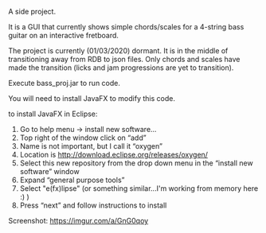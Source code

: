 A side project.

It is a GUI that currently shows simple chords/scales for a 4-string bass guitar on an interactive fretboard.

The project is currently (01/03/2020) dormant.  It is in the middle of transitioning away from RDB to json files.  Only chords and scales have made the transition (licks and jam progressions are yet to transition).

Execute bass_proj.jar to run code.

You will need to install JavaFX to modify this code.

to install JavaFX in Eclipse:
1)	Go to help menu -> install new software…
2)	Top right of the window click on “add”
3)	Name is not important, but I call it “oxygen”
4)	Location is http://download.eclipse.org/releases/oxygen/
5)	Select this new repository from the drop down menu in the “install new software” window
6)	Expand “general purpose tools”
7)	Select "e(fx)lipse" (or something similar...I'm working from memory here :) )
8)	Press “next” and follow instructions to install

Screenshot: https://imgur.com/a/GnG0qoy

